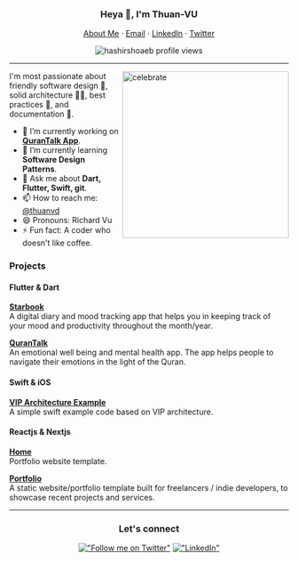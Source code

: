 <p align="center">
  <h3 align="center">Heya 👋, I'm Thuan-VU</h3>
</p>
<p align="center">
    <a href="https://thu4nvd.github.io">About Me</a>
    ·
    <a href="mailto:thuanvd@outlook.com">Email</a>
    ·
    <a href="https://linkedin.com/in/thuanvd">LinkedIn</a>
    ·
    <a href="https://twitter.com/thu4nvd">Twitter</a>
</p>

<p align="center"> 
  <img align="center" src="https://komarev.com/ghpvc/?username=hashirshoaeb&color=blue&style=flat-square" alt="hashirshoaeb profile views" />
</p>

<hr/>

<img src=https://octodex.github.com/images/hula_loop_octodex03.gif alt=celebrate width=300 align=right>

I'm most passionate about friendly software design 📲, solid architecture 👷‍♀️, best practices 🧰, and documentation 📖.

- 🔭 I’m currently working on **[QuranTalk App](https://www.qurantalk.app/)**.
- 🌱 I’m currently learning **Software Design Patterns**.
- 💬 Ask me about **Dart, Flutter, Swift, git**.
- 📫 How to reach me: [@thuanvd](https://twitter.com/thuanvd)
- 😄 Pronouns: Richard Vu
- ⚡ Fun fact: A coder who doesn't like coffee.
<!-- - 🌱 I’m currently reading book **BUILDING MOBILE APPS AT SCALE** by Gergely Orosz. -->
<!-- - 🤔 I’m looking for help with **UI/UX of [StarBook App](https://github.com/hashirshoaeb/star_book)**. -->

### Projects
#### Flutter & Dart 
[**Starbook**](https://github.com/thu4nvd) <br />A digital diary and mood tracking app that helps you in keeping track of your mood and productivity throughout the month/year.
<br />

[**QuranTalk**](https://github.com/thu4nvd) <br />An emotional well being and mental health app. The app helps people to navigate their emotions in the light of the Quran.
<br />

#### Swift & iOS
[**VIP Architecture Example**](https://github.com/thu4nvd/vip) <br />A simple swift example code based on VIP architecture.
<br />

#### Reactjs & Nextjs
[**Home**](https://github.com/thu4nvd/home)<br />Portfolio website template.
<br />

[**Portfolio**](https://github.com/thu4nvd/portfolio) <br />A static website/portfolio template built for freelancers / indie developers, to showcase recent projects and services.
<br />

<hr/>

<div align="center"> 
<h3 align="center">Let's connect</h3>

[!["Follow me on Twitter"](https://img.shields.io/twitter/follow/thu4nvd?label=Follow%20me)](https://twitter.com/thuanvd)
[!["LinkedIn"](https://img.shields.io/badge/LinkedIn-blue?style=flat&logo=linkedin&labelColor=blue)](https://www.linkedin.com/in/thuanvd)

</div>

<!--
Refer from this profile, then I will upgrade myself gradually https://github.com/hashirshoaeb
-->
